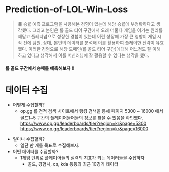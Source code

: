 # Prediction-of-LOL-Win-Loss
> **롤** 승률 예측 프로그램을 사용해본 경험이 있는데 해당 승률에 부정확하다고 생각했다. 
그리고 본인은 롤 골드 티어 구간에서 오래 머물다 게임을 이기는 원리를 깨닫고 플레티넘으로 성장한 경험이 있는데
이런 성장에 가장 큰 영향이 게임 시작 전에 팀원, 상대, 본인의 데이터를 분석해 이를 활용하여 플레이한 전략이 유효했다.
이러한 경험으로 해당 도메인(롤 골드 티어 구간)에대해 어느정도 잘 이해하고 있다고 생각해서 이를 머신러닝에 잘 활용할 수 있다는 생각을 했다.
#### 롤 골드 구간에서 승패를 예측해보자 !!

# 데이터 수집
* 어떻게 수집할까?   
  * op.gg 롤 전적 검색 사이트에서 랭킹 검색을 통해 페이지 5300 ~ 16000 에서 골드1~5 구간의 플레이어들어들의 정보를 찾을 수 있음을 확인했다.   
    https://www.op.gg/leaderboards/tier?region=kr&page=5300   
    https://www.op.gg/leaderboards/tier?region=kr&page=16000
- 얼마나 수집할까?
  - 일단 만 개를 목표로 수집해보자.
- 어떤 데이터를 수집할까?
  - 1게임 단위로 플레이어들의 실력의 지표가 되는 데이터들을 수집하자
    - 골드, 경험치, cs, kda 등등의 최근 10경기 데이터
    
  
